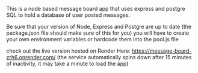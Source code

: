 This is a node based message board app that uses express and postgre SQL to hold a database of user posted messages.

Be sure that your version of Node, Express and Postgre are up to date (the package.json file should make sure of this for you) you will have to create your own environment variables or hardcode them into the pool.js file

check out the live version hosted on Render Here: https://message-board-zrh6.onrender.com/
(the service automatically spins down after 15 minutes of inactivity, it may take a minute to load the app)